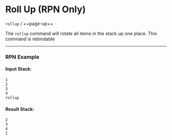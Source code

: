 # Roll Up (RPN Only)
`rollup` / ++page-up++

The `rollup` command will rotate all items in the stack up one place. This command is rebindable

----

### RPN Example
#### Input Stack:
```plaintext
1
2
3
4
rollup
```

#### Result Stack:
```plaintext
2
3
4
1
```